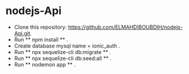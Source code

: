 # nodejs-Api

* Clone this repository: https://github.com/ELMAHDIBOUBDIH/nodejs-Api.git.
* Run ** npm install ** .
* Create database mysql  name = ionic_auth .
* Run ** npx sequelize-cli db:migrate ** .
* Run ** npx sequelize-cli db:seed:all ** .
* Run ** nodemon app ** .
